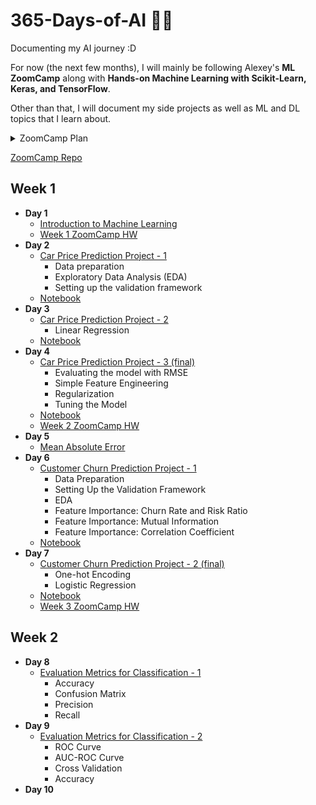 # 365-Days-of-AI 🤖🙌
Documenting my AI journey :D

For now (the next few months), I will mainly be following Alexey's **ML ZoomCamp** along with **Hands-on Machine Learning with Scikit-Learn, Keras, and TensorFlow**.

Other than that, I will document my side projects as well as ML and DL topics that I learn about.

<details><summary>ZoomCamp Plan</summary>

| Id | Module Session                                | Progress |
|----|-----------------------------------------------|-----|
|01  | Introduction to Machine Learning              | :white_check_mark: | 
|02  | Machine Learning for Regression               | :white_check_mark: |
|03  | Machine Learning for Classification           | :white_check_mark: | 
|04  | Evaluation Metrics for Classification         | :white_check_mark: | 
|05  | Deploying Machine Learning Models             | :x: | 
|5b  | Bento ML                                      | :x: | 
|06  | Decision Trees and Ensemble Learning          | :x: |
|07  | Midterm Project                               | :x: | 
|07  | Midterm Project Evaluation                    | :x: | 
|08  | Neural Networks and Deep Learning             | :x: | 
|09  | Serverless Deep Learning                      | :x: | 
|10  | Kubernetes and TensorFlow-Serving             | :x: | 
|11  | Kubeflow and KFServing                        | :x: | 
|12  | Capstone Project                              | :x: | 
|12  | Capstone Project Evaluation                   | :x: | 
|13  | The third Project                             | :x: | 
|13  | The third Project Evaluation                  | :x: | 
|14  | Article                                       | :x: | 

</details>

<a href="https://github.com/alexeygrigorev/mlbookcamp-code">ZoomCamp Repo</a>


## Week 1 
- **Day 1** 
  - <a href="https://github.com/SohailaDiab/365-Days-of-AI/blob/main/Week-1/Day-1/Day-1.md">Introduction to Machine Learning</a>
  - <a href="https://github.com/SohailaDiab/365-Days-of-AI/blob/main/Week-1/Day-1/Week1_HW.ipynb">Week 1 ZoomCamp HW</a>
- **Day 2** 
  - <a href="https://github.com/SohailaDiab/365-Days-of-AI/blob/main/Week-1/Day-2/Day-2.md">Car Price Prediction Project - 1</a>
    - Data preparation
    - Exploratory Data Analysis (EDA)
    - Setting up the validation framework
  - <a href="https://github.com/SohailaDiab/365-Days-of-AI/blob/main/Week-1/CarPricePrediction.ipynb">Notebook</a>
- **Day 3** 
  - <a href="https://github.com/SohailaDiab/365-Days-of-AI/blob/main/Week-1/Day-3/Day-3.md">Car Price Prediction Project - 2</a>
    - Linear Regression
  - <a href="https://github.com/SohailaDiab/365-Days-of-AI/blob/main/Week-1/CarPricePrediction.ipynb">Notebook</a>
- **Day 4** 
  - <a href="https://github.com/SohailaDiab/365-Days-of-AI/blob/main/Week-1/Day-4/Day-4.md">Car Price Prediction Project - 3 (final)</a>
    - Evaluating the model with RMSE
    - Simple Feature Engineering
    - Regularization
    - Tuning the Model
  - <a href="https://github.com/SohailaDiab/365-Days-of-AI/blob/main/Week-1/CarPricePrediction.ipynb">Notebook</a>
  - <a href="https://github.com/SohailaDiab/365-Days-of-AI/blob/main/Week-1/Day-4/Week2_HW.ipynb">Week 2 ZoomCamp HW</a>
- **Day 5** 
  - <a href="https://github.com/SohailaDiab/365-Days-of-AI/blob/main/Week-1/Day-5/MAE.md">Mean Absolute Error</a>
- **Day 6**
  - <a href="https://github.com/SohailaDiab/365-Days-of-AI/blob/main/Week-1/Day-6/Day-6.md">Customer Churn Prediction Project - 1</a>
    - Data Preparation
    - Setting Up the Validation Framework
    - EDA
    - Feature Importance: Churn Rate and Risk Ratio
    - Feature Importance: Mutual Information
    - Feature Importance: Correlation Coefficient
  - <a href="https://github.com/SohailaDiab/365-Days-of-AI/blob/main/Week-1/ChurnPrediction.ipynb">Notebook</a>
- **Day 7**
  - <a href="https://github.com/SohailaDiab/365-Days-of-AI/blob/main/Week-1/Day-7/Day-7.md">Customer Churn Prediction Project - 2 (final)</a>
    - One-hot Encoding
    - Logistic Regression
  - <a href="https://github.com/SohailaDiab/365-Days-of-AI/blob/main/Week-1/ChurnPrediction.ipynb">Notebook</a>
  - <a href="https://github.com/SohailaDiab/365-Days-of-AI/blob/main/Week-1/Day-7/Week3_HW.ipynb">Week 3 ZoomCamp HW</a>
## Week 2
- **Day 8** 
  - <a href="https://github.com/SohailaDiab/365-Days-of-AI/tree/main/Week-2/Day-1">Evaluation Metrics for Classification - 1</a>
    - Accuracy
    - Confusion Matrix
    - Precision
    - Recall
- **Day 9**
  - <a href="https://github.com/SohailaDiab/365-Days-of-AI/tree/main/Week-2/Day-1">Evaluation Metrics for Classification - 2</a>
    - ROC Curve
    - AUC-ROC Curve
    - Cross Validation
    - Accuracy
- **Day 10**


